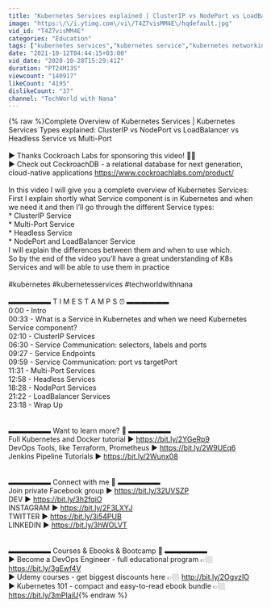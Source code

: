 ```yaml
---
title: "Kubernetes Services explained | ClusterIP vs NodePort vs LoadBalancer vs Headless Service"
image: "https:\/\/i.ytimg.com\/vi\/T4Z7visMM4E\/hqdefault.jpg"
vid_id: "T4Z7visMM4E"
categories: "Education"
tags: ["kubernetes services","kubernetes service","kubernetes networking"]
date: "2021-10-12T04:44:15+03:00"
vid_date: "2020-10-28T15:29:41Z"
duration: "PT24M13S"
viewcount: "140917"
likeCount: "4195"
dislikeCount: "37"
channel: "TechWorld with Nana"
---
```

{% raw %}Complete Overview of Kubernetes Services | Kubernetes Services Types explained: ClusterIP vs NodePort vs LoadBalancer vs Headless Service vs Multi-Port<br /><br />►  Thanks Cockroach Labs for sponsoring this video! 🙌🏼 <br />►  Check out CockroachDB - a relational database for next generation, cloud-native applications <a rel="nofollow" target="blank" href="https://www.cockroachlabs.com/product/">https://www.cockroachlabs.com/product/</a><br /><br />In this video I will give you a complete overview of Kubernetes Services:<br />First I explain shortly what Service component is in Kubernetes and when we need it and then I’ll go through the different Service types:<br />* ClusterIP Service<br />* Multi-Port Service<br />* Headless Service<br />* NodePort and LoadBalancer Service<br />I will explain the differences between them and when to use which. <br />So by the end of the video you’ll have a great understanding of K8s Services and will be able to use them in practice<br /><br />#kubernetes #kubernetesservices #techworldwithnana<br /><br />▬▬▬▬▬▬ T I M E S T A M P S ⏰  ▬▬▬▬▬▬<br />0:00 - Intro<br />00:33 - What is a Service in Kubernetes and when we need Kubernetes Service component?<br />02:10 - ClusterIP Services<br />06:30 - Service Communication: selectors, labels and ports<br />09:27 - Service Endpoints<br />09:59 - Service Communication: port vs targetPort<br />11:31 - Multi-Port Services<br />12:58 - Headless Services<br />18:28 - NodePort Services<br />21:22 - LoadBalancer Services<br />23:18 - Wrap Up<br /><br /><br />▬▬▬▬▬▬ Want to learn more? 🚀  ▬▬▬▬▬▬ <br />Full Kubernetes and Docker tutorial              ►  <a rel="nofollow" target="blank" href="https://bit.ly/2YGeRp9">https://bit.ly/2YGeRp9</a><br />DevOps Tools, like Terraform, Prometheus  ►  <a rel="nofollow" target="blank" href="https://bit.ly/2W9UEq6">https://bit.ly/2W9UEq6</a><br />Jenkins Pipeline Tutorials                               ►  <a rel="nofollow" target="blank" href="https://bit.ly/2Wunx08">https://bit.ly/2Wunx08</a><br /><br /><br />▬▬▬▬▬▬ Connect with me 👋   ▬▬▬▬▬▬ <br />Join private Facebook group      ►  <a rel="nofollow" target="blank" href="https://bit.ly/32UVSZP">https://bit.ly/32UVSZP</a><br />DEV                                                 ►  <a rel="nofollow" target="blank" href="https://bit.ly/3h2fqiO">https://bit.ly/3h2fqiO</a><br />INSTAGRAM                                  ►  <a rel="nofollow" target="blank" href="https://bit.ly/2F3LXYJ">https://bit.ly/2F3LXYJ</a><br />TWITTER                                        ►  <a rel="nofollow" target="blank" href="https://bit.ly/3i54PUB">https://bit.ly/3i54PUB</a><br />LINKEDIN                                       ►  <a rel="nofollow" target="blank" href="https://bit.ly/3hWOLVT">https://bit.ly/3hWOLVT</a><br /><br /><br />▬▬▬▬▬▬ Courses &amp; Ebooks &amp; Bootcamp 🚀      ▬▬▬▬▬▬ <br />► Become a DevOps Engineer - full educational program             👉🏼  <a rel="nofollow" target="blank" href="https://bit.ly/3gEwf4V">https://bit.ly/3gEwf4V</a><br />► Udemy courses - get biggest discounts here                               👉🏼   <a rel="nofollow" target="blank" href="http://bit.ly/2OgvzIO">http://bit.ly/2OgvzIO</a><br />► Kubernetes 101 - compact and easy-to-read ebook bundle      👉🏼   <a rel="nofollow" target="blank" href="https://bit.ly/3mPIaiU">https://bit.ly/3mPIaiU</a>{% endraw %}
